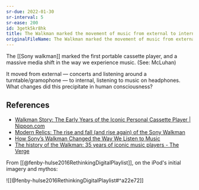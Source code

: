 ```yaml
---
sr-due: 2022-01-30
sr-interval: 5
sr-ease: 200
id: 3getk5kr8hk
title: The Walkman marked the movement of music from external to internal 20220201220251
originalFileName: The Walkman marked the movement of music from external to internal 20220201220251.md
---
```


The [[Sony walkman]] marked the first portable cassette player, and a massive media shift in the way we experience music. (See: McLuhan)

It moved from external — concerts and listening around a turntable/gramophone — to internal, listening to music on headphones. What changes did this precipitate in human consciousness?

## References

* [Walkman Story: The Early Years of the Iconic Personal Cassette Player | Nippon.com](https://www.nippon.com/en/japan-topics/g00726/walkman-story-the-early-years-of-the-iconic-personal-cassette-player.html#:~:text=Forty%20years%20have%20passed%20since,1981%2C%20sparked%20a%20global%20boom.)
* [Modern Relics: The rise and fall (and rise again) of the Sony Walkman](https://newatlas.com/modern-relics-sony-walkman/46591/)
* [How Sony’s Walkman Changed the Way We Listen to Music](https://about.proquest.com/en/blog/2019/how-sonys-walkman-changed-the-way-we-listen-to-music/)
* [The history of the Walkman: 35 years of iconic music players - The Verge](https://www.theverge.com/2014/7/1/5861062/sony-walkman-at-35)

From [[@fenby-hulse2016RethinkingDigitalPlaylist]], on the iPod's initial imagery and mythos:

![[@fenby-hulse2016RethinkingDigitalPlaylist#^a22e72]]
